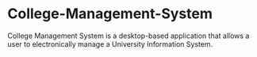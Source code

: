 # College-Management-System
College Management System is a desktop-based application that allows a user to electronically manage a University Information System.
